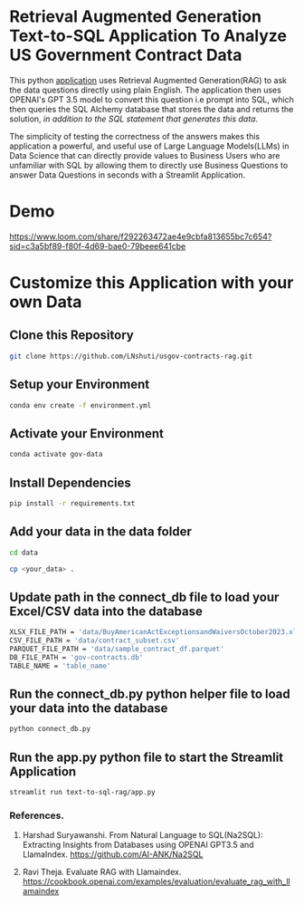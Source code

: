 # Retrieval Augmented Generation Text-to-SQL Application To Analyze US Government Contract Data

This python [application](https://usgov-contracts-analysis-rag.streamlit.app/) uses Retrieval Augmented Generation(RAG) to ask the data questions directly using plain English. The application then uses OPENAI's GPT 3.5 model to convert this question i.e prompt into SQL, which then queries the SQL Alchemy database that stores the data and returns the solution, *in addition to the SQL statement that generates this data*. 

The simplicity of testing the correctness of the answers makes this application a powerful, and useful use of Large Language Models(LLMs) in Data Science that can directly provide values to Business Users who are unfamiliar with SQL by allowing them to directly use Business Questions to answer Data Questions in seconds with a Streamlit Application.    

# Demo 
https://www.loom.com/share/f292263472ae4e9cbfa813655bc7c654?sid=c3a5bf89-f80f-4d69-bae0-79beee641cbe

# Customize this Application with your own Data

## Clone this Repository

```bash
git clone https://github.com/LNshuti/usgov-contracts-rag.git
```

## Setup your Environment
```bash
conda env create -f environment.yml
```

## Activate your Environment
```bash
conda activate gov-data
```

## Install Dependencies
```bash 
pip install -r requirements.txt
```

## Add your data in the data folder
```bash
cd data

cp <your_data> .
```

## Update path in the connect_db file to load your Excel/CSV data into the database

```bash
XLSX_FILE_PATH = 'data/BuyAmericanActExceptionsandWaiversOctober2023.xlsx'
CSV_FILE_PATH = 'data/contract_subset.csv'
PARQUET_FILE_PATH = 'data/sample_contract_df.parquet'
DB_FILE_PATH = 'gov-contracts.db'
TABLE_NAME = 'table_name'
```

## Run the **connect_db.py** python helper file to load your data into the database
```bash
python connect_db.py
```

## Run the **app.py** python file to start the Streamlit Application
```bash
streamlit run text-to-sql-rag/app.py
```

### References. 
1. Harshad Suryawanshi. From Natural Language to SQL(Na2SQL): Extracting Insights from Databases using OPENAI GPT3.5 and LlamaIndex. https://github.com/AI-ANK/Na2SQL

2. Ravi Theja. Evaluate RAG with Llamaindex. https://cookbook.openai.com/examples/evaluation/evaluate_rag_with_llamaindex
